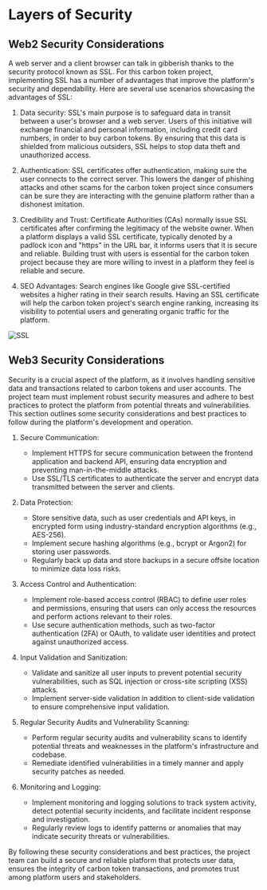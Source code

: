 # Layers of Security

## Web2 Security Considerations

A web server and a client browser can talk in gibberish thanks to the security protocol known as SSL. For this carbon token project, implementing SSL has a number of advantages that improve the platform's security and dependability. Here are several use scenarios showcasing the advantages of SSL:

1. Data security: SSL's main purpose is to safeguard data in transit between a user's browser and a web server. Users of this initiative will exchange financial and personal information, including credit card numbers, in order to buy carbon tokens. By ensuring that this data is shielded from malicious outsiders, SSL helps to stop data theft and unauthorized access.

2. Authentication: SSL certificates offer authentication, making sure the user connects to the correct server. This lowers the danger of phishing attacks and other scams for the carbon token project since consumers can be sure they are interacting with the genuine platform rather than a dishonest imitation.

3. Credibility and Trust: Certificate Authorities (CAs) normally issue SSL certificates after confirming the legitimacy of the website owner. When a platform displays a valid SSL certificate, typically denoted by a padlock icon and "https" in the URL bar, it informs users that it is secure and reliable. Building trust with users is essential for the carbon token project because they are more willing to invest in a platform they feel is reliable and secure.

4. SEO Advantages: Search engines like Google give SSL-certified websites a higher rating in their search results. Having an SSL certificate will help the carbon token project's search engine ranking, increasing its visibility to potential users and generating organic traffic for the platform.

![SSL](Images/ssl.svg)

## Web3 Security Considerations

Security is a crucial aspect of the platform, as it involves handling sensitive data and transactions related to carbon tokens and user accounts. The project team must implement robust security measures and adhere to best practices to protect the platform from potential threats and vulnerabilities. This section outlines some security considerations and best practices to follow during the platform's development and operation.

1. Secure Communication:
   - Implement HTTPS for secure communication between the frontend application and backend API, ensuring data encryption and preventing man-in-the-middle attacks.
   - Use SSL/TLS certificates to authenticate the server and encrypt data transmitted between the server and clients.

2. Data Protection:
   - Store sensitive data, such as user credentials and API keys, in encrypted form using industry-standard encryption algorithms (e.g., AES-256).
   - Implement secure hashing algorithms (e.g., bcrypt or Argon2) for storing user passwords.
   - Regularly back up data and store backups in a secure offsite location to minimize data loss risks.

3. Access Control and Authentication:
   - Implement role-based access control (RBAC) to define user roles and permissions, ensuring that users can only access the resources and perform actions relevant to their roles.
   - Use secure authentication methods, such as two-factor authentication (2FA) or OAuth, to validate user identities and protect against unauthorized access.

4. Input Validation and Sanitization:
   - Validate and sanitize all user inputs to prevent potential security vulnerabilities, such as SQL injection or cross-site scripting (XSS) attacks.
   - Implement server-side validation in addition to client-side validation to ensure comprehensive input validation.

5. Regular Security Audits and Vulnerability Scanning:
   - Perform regular security audits and vulnerability scans to identify potential threats and weaknesses in the platform's infrastructure and codebase.
   - Remediate identified vulnerabilities in a timely manner and apply security patches as needed.

6. Monitoring and Logging:
   - Implement monitoring and logging solutions to track system activity, detect potential security incidents, and facilitate incident response and investigation.
   - Regularly review logs to identify patterns or anomalies that may indicate security threats or vulnerabilities.

By following these security considerations and best practices, the project team can build a secure and reliable platform that protects user data, ensures the integrity of carbon token transactions, and promotes trust among platform users and stakeholders.
